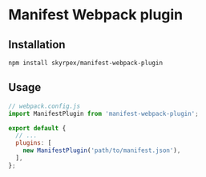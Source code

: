 # Manifest Webpack plugin

## Installation

`npm install skyrpex/manifest-webpack-plugin`

## Usage

```js
// webpack.config.js
import ManifestPlugin from 'manifest-webpack-plugin';

export default {
  // ...
  plugins: [
    new ManifestPlugin('path/to/manifest.json'),
  ],
};
```
